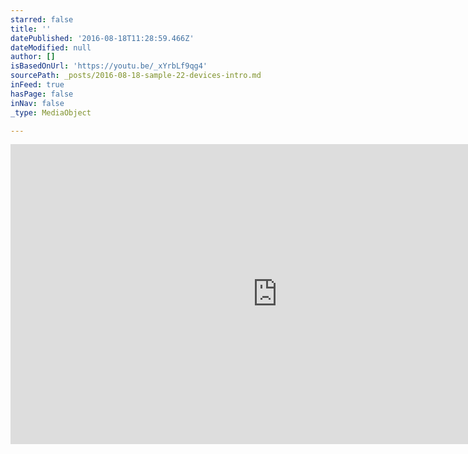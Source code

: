 ```yaml
---
starred: false
title: ''
datePublished: '2016-08-18T11:28:59.466Z'
dateModified: null
author: []
isBasedOnUrl: 'https://youtu.be/_xYrbLf9qg4'
sourcePath: _posts/2016-08-18-sample-22-devices-intro.md
inFeed: true
hasPage: false
inNav: false
_type: MediaObject

---
```

<iframe src="https://cdn.embedly.com/widgets/media.html?src=https%3A%2F%2Fwww.youtube.com%2Fembed%2F_xYrbLf9qg4%3Ffeature%3Doembed&amp;url=http%3A%2F%2Fwww.youtube.com%2Fwatch%3Fv%3D_xYrbLf9qg4&amp;image=https%3A%2F%2Fi.ytimg.com%2Fvi%2F_xYrbLf9qg4%2Fhqdefault.jpg&amp;key=b7d04c9b404c499eba89ee7072e1c4f7&amp;type=text%2Fhtml&amp;schema=youtube" width="854" height="480" scrolling="no" frameborder="0" allowfullscreen="" style=""></iframe>
